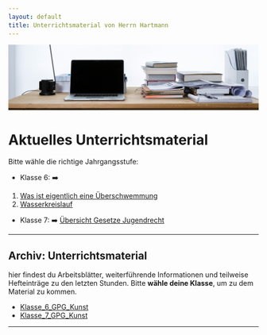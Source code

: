 ```yaml
---
layout: default
title: Unterrichtsmaterial von Herrn Hartmann
---
```

![freddie-marriage-vSchPA-YA_A-unsplash](freddie-marriage-vSchPA-YA_A-unsplash.jpg)

# Aktuelles Unterrichtsmaterial

Bitte wähle die richtige Jahrgangsstufe:

- Klasse 6: ➡️ 
1. [Was ist eigentlich eine Überschwemmung](GPG_6/Was%20ist%20eigentlich%20eine%20Überschwemmung)
2. [Wasserkreislauf](GPG_6/Arbeitsblätter_GPG_6/Wasserkreislauf)
- Klasse 7: ➡️ [Übersicht Gesetze Jugendrecht](GPG_7/Sequenz_Recht/gesetzestexte_jugendrecht.html)

 
---
## Archiv: Unterrichtsmaterial

hier findest du Arbeitsblätter, weiterführende Informationen und teilweise Hefteinträge zu den letzten Stunden. Bitte **wähle deine Klasse**, um zu dem Material zu kommen.

- [Klasse_6_GPG_Kunst](Klasse_6_GPG_Kunst)
- [Klasse_7_GPG_Kunst](Klasse_7_GPG_Kunst)

---

